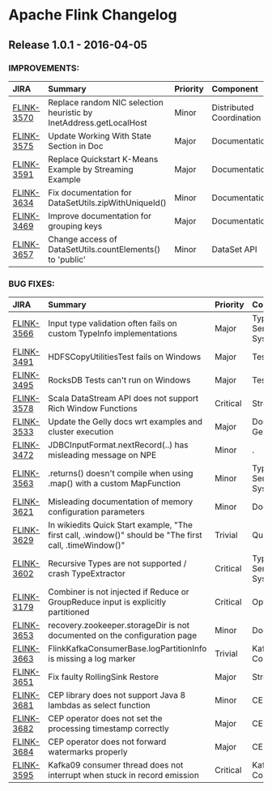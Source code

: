 
<!---
# Licensed to the Apache Software Foundation (ASF) under one
# or more contributor license agreements.  See the NOTICE file
# distributed with this work for additional information
# regarding copyright ownership.  The ASF licenses this file
# to you under the Apache License, Version 2.0 (the
# "License"); you may not use this file except in compliance
# with the License.  You may obtain a copy of the License at
#
#     http://www.apache.org/licenses/LICENSE-2.0
#
# Unless required by applicable law or agreed to in writing, software
# distributed under the License is distributed on an "AS IS" BASIS,
# WITHOUT WARRANTIES OR CONDITIONS OF ANY KIND, either express or implied.
# See the License for the specific language governing permissions and
# limitations under the License.
-->
# Apache Flink Changelog

## Release 1.0.1 - 2016-04-05



### IMPROVEMENTS:

| JIRA | Summary | Priority | Component | Reporter | Contributor |
|:---- |:---- | :--- |:---- |:---- |:---- |
| [FLINK-3570](https://issues.apache.org/jira/browse/FLINK-3570) | Replace random NIC selection heuristic by InetAddress.getLocalHost |  Minor | Distributed Coordination | Till Rohrmann | Till Rohrmann |
| [FLINK-3575](https://issues.apache.org/jira/browse/FLINK-3575) | Update Working With State Section in Doc |  Major | Documentation | Aljoscha Krettek | Aljoscha Krettek |
| [FLINK-3591](https://issues.apache.org/jira/browse/FLINK-3591) | Replace Quickstart K-Means Example by Streaming Example |  Major | Documentation | Aljoscha Krettek | Aljoscha Krettek |
| [FLINK-3634](https://issues.apache.org/jira/browse/FLINK-3634) | Fix documentation for DataSetUtils.zipWithUniqueId() |  Minor | Documentation | Greg Hogan | Greg Hogan |
| [FLINK-3469](https://issues.apache.org/jira/browse/FLINK-3469) | Improve documentation for grouping keys |  Major | Documentation | Greg Hogan | Greg Hogan |
| [FLINK-3657](https://issues.apache.org/jira/browse/FLINK-3657) | Change access of DataSetUtils.countElements() to 'public' |  Minor | DataSet API | Suneel Marthi | Suneel Marthi |


### BUG FIXES:

| JIRA | Summary | Priority | Component | Reporter | Contributor |
|:---- |:---- | :--- |:---- |:---- |:---- |
| [FLINK-3566](https://issues.apache.org/jira/browse/FLINK-3566) | Input type validation often fails on custom TypeInfo implementations |  Major | Type Serialization System | Gyula Fora | Timo Walther |
| [FLINK-3491](https://issues.apache.org/jira/browse/FLINK-3491) | HDFSCopyUtilitiesTest fails on Windows |  Major | Tests | Chesnay Schepler | Chesnay Schepler |
| [FLINK-3495](https://issues.apache.org/jira/browse/FLINK-3495) | RocksDB Tests can't run on Windows |  Major | Tests | Chesnay Schepler | Chesnay Schepler |
| [FLINK-3578](https://issues.apache.org/jira/browse/FLINK-3578) | Scala DataStream API does not support Rich Window Functions |  Critical | Streaming | Stephan Ewen | Stephan Ewen |
| [FLINK-3533](https://issues.apache.org/jira/browse/FLINK-3533) | Update the Gelly docs wrt examples and cluster execution |  Major | Documentation, Gelly | Vasia Kalavri | Vasia Kalavri |
| [FLINK-3472](https://issues.apache.org/jira/browse/FLINK-3472) | JDBCInputFormat.nextRecord(..) has misleading message on NPE |  Minor | . | Ken Geis | Chesnay Schepler |
| [FLINK-3563](https://issues.apache.org/jira/browse/FLINK-3563) | .returns() doesn't compile when using .map() with a custom MapFunction |  Minor | Type Serialization System | Simone Robutti | Timo Walther |
| [FLINK-3621](https://issues.apache.org/jira/browse/FLINK-3621) | Misleading documentation of memory configuration parameters |  Minor | Documentation | Fabian Hueske | Fabian Hueske |
| [FLINK-3629](https://issues.apache.org/jira/browse/FLINK-3629) | In wikiedits Quick Start example, "The first call, .window()" should be "The first call, .timeWindow()" |  Trivial | Quickstarts | Li Fanxi |  |
| [FLINK-3602](https://issues.apache.org/jira/browse/FLINK-3602) | Recursive Types are not supported / crash TypeExtractor |  Critical | Type Serialization System | Stephan Ewen | Timo Walther |
| [FLINK-3179](https://issues.apache.org/jira/browse/FLINK-3179) | Combiner is not injected if Reduce or GroupReduce input is explicitly partitioned |  Critical | Optimizer | Fabian Hueske | ramkrishna.s.vasudevan |
| [FLINK-3653](https://issues.apache.org/jira/browse/FLINK-3653) | recovery.zookeeper.storageDir is not documented on the configuration page |  Minor | Documentation | Stefano Baghino | Stefano Baghino |
| [FLINK-3663](https://issues.apache.org/jira/browse/FLINK-3663) | FlinkKafkaConsumerBase.logPartitionInfo is missing a log marker |  Trivial | Kafka Connector | Niels Zeilemaker |  |
| [FLINK-3651](https://issues.apache.org/jira/browse/FLINK-3651) | Fix faulty RollingSink Restore |  Major | Streaming | Aljoscha Krettek | Aljoscha Krettek |
| [FLINK-3681](https://issues.apache.org/jira/browse/FLINK-3681) | CEP library does not support Java 8 lambdas as select function |  Minor | CEP | Till Rohrmann | Till Rohrmann |
| [FLINK-3682](https://issues.apache.org/jira/browse/FLINK-3682) | CEP operator does not set the processing timestamp correctly |  Major | CEP | Till Rohrmann | Till Rohrmann |
| [FLINK-3684](https://issues.apache.org/jira/browse/FLINK-3684) | CEP operator does not forward watermarks properly |  Major | CEP | Till Rohrmann | Till Rohrmann |
| [FLINK-3595](https://issues.apache.org/jira/browse/FLINK-3595) | Kafka09 consumer thread does not interrupt when stuck in record emission |  Critical | Kafka Connector | Stephan Ewen | Ufuk Celebi |


